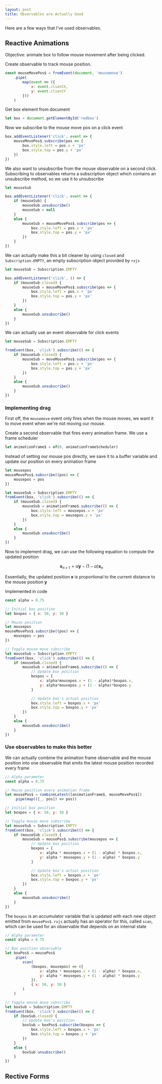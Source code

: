 ```yaml
---
layout: post
title: Observables are Actually Good
---
```


Here are a few ways that I've used observables.

## Reactive Animations

Objective: animate box to follow mouse movement after being clicked.

Create observable to track mouse position.

```js
const mouseMovePos$ = fromEvent(document, 'mousemove')
    .pipe(
        map(event => ({
            x: event.clientX,
            y: event.clientY
        }))
    )
```

Get box element from document

```js
let box = document.getElementById('redbox')
```

Now we subscribe to the mouse move pos on a click event

```js
box.addEventListener('click', event => {
    mouseMovePos$.subscribe(pos => {
        box.style.left = pos.x + 'px'
        box.style.top = pos.y + 'px'
    })
})
```

We also want to unsubscribe from the mouse observable on
a second click. Subscribing to observables returns a 
subscription object which contains an unsubscribe method,
so we use it to unsubscribe

```js
let mouseSub

box.addEventListener('click', event => {
    if (mouseSub) {
        mouseSub.unsubscribe()
        mouseSub = null
    }
    else {
        mouseSub = mouseMovePos$.subscribe(pos => {
            box.style.left = pos.x + 'px'
            box.style.top = pos.y + 'px'
        })
    }
})
```

We can actually make this a bit cleaner by using `closed` and 
`Subscription.EMPTY`, an empty subscription object provided by
`rxjs`

```js
let mouseSub = Subscription.EMPTY

box.addEventListener('click', () => {
    if (mouseSub.closed) {
        mouseSub = mouseMovePos$.subscribe(pos => {
            box.style.left = pos.x + 'px'
            box.style.top = pos.y + 'px'
        })
    }
    else {
        mouseSub.unsubscribe()
    }
})
```

We can actually use an event observable for click events

```js
let mouseSub = Subscription.EMPTY

fromEvent(box, 'click').subscribe(() => {
    if (mouseSub.closed) {
        mouseSub = moveMousePos$.subscribe(pos => {
            box.style.left = pos.x + 'px'
            box.style.top = pos.y + 'px'
        })
    }
    else {
        mouseSub.unsubscribe()
    }
})
```

### Implementing drag

First off, the `mousemove` event only fires when the mouse moves,
we want it to move event when we're not moving our mouse.

Create a second observable that fires every animation frame. We
use a frame scheduler

```js
let animationFrame$ = of(0, animationFrameScheduler)
```

Instead of setting our mouse pos directly, we save it to a buffer
variable and update our position on every animation frame

```js
let mousepos
mouseMovePos$.subscribe((pos) => {
    mousepos = pos
})

let mouseSub = Subscription.EMPTY
fromEvent(box, 'click').subscribe(() => {
    if (mouseSub.closed) {
        mouseSub = animationFrame$.subscribe(() => {
            box.style.left = mousepos.x + 'px'
            box.style.top = mousepos.y + 'px'
        })
    }
    else {
        mouseSub.unsubscribe()
    }
})
```

Now to implement drag, we can use the following equation to 
compute the updated position

$$
\textbf{x}_{n+1} = \alpha \textbf{y} - (1 - \alpha) \textbf{x}_n
$$

Essentially, the updated position $\textbf{x}$ is proportional 
to the current distance to the mouse position $\textbf{y}$

Implemented in code

```js
const alpha = 0.75

// Initial box position
let boxpos = { x: 50, y: 50 }

// Mouse position
let mousepos
mouseMovePos$.subscribe((pos) => {
    mousepos = pos
})

// Toggle mouse move subscribe
let mouseSub = Subscription.EMPTY
fromEvent(box, 'click').subscribe(() => {
    if (mouseSub.closed) {
        mouseSub = animationFrame$.subscribe(() => {
            // Update box position
            boxpos = {
                x: alpha*mousepos.x + (1 - alpha)*boxpos.x,
                y: alpha*mousepos.y + (1 - alpha)*boxpos.y
            }

            // Update box's actual position
            box.style.left = boxpos.x + 'px'
            box.style.top = boxpos.y + 'px'
        })
    }
    else {
        mouseSub.unsubscribe()
    }
})
```

### Use observables to make this better

We can actually combine the animation frame observable and 
the mouse position into one observable that emits the latest
mouse position recorded every frame

```js
// Alpha parameter
const alpha = 0.75

// Mouse position every animation frame
let mousePos$ = combineLatest([animationFrame$, mouseMovePos$])
    .pipe(map(([_, pos]) => pos))

// Initial box position
let boxpos = { x: 50, y: 50 }

// Toggle mouse move subscribe
let mouseSub = Subscription.EMPTY
fromEvent(box, 'click').subscribe(() => {
    if (mouseSub.closed) {
        mouseSub = mousePos$.subscribe(mousepos => {
            // Update box position
            boxpos = {
                x: alpha * mousepos.x + (1 - alpha) * boxpos.x,
                y: alpha * mousepos.y + (1 - alpha) * boxpos.y
            }

            // Update box's actual position
            box.style.left = boxpos.x + 'px'
            box.style.top = boxpos.y + 'px'
        })
    }
    else {
        mouseSub.unsubscribe()
    }
})
```

The `boxpos` is an accumulator variable that is updated with each
new object emitted from `mousePos$`. `rxjs` actually has an operator
for this, called `scan`, which can be used for an observable that
depends on an internal state

```js
// Alpha parameter
const alpha = 0.75

// Box position observable
let boxPos$ = mousePos$
    .pipe(
        scan(
            (boxpos, mousepos) => ({
                x: alpha * mousepos.x + (1 - alpha) * boxpos.x,
                y: alpha * mousepos.y + (1 - alpha) * boxpos.y
            }), 
            { x: 50, y: 50 }
        )
    )

// Toggle mouse move subscribe
let boxSub = Subscription.EMPTY
fromEvent(box, 'click').subscribe(() => {
    if (boxSub.closed) {
        // Update box's position
        boxSub = boxPos$.subscribe(boxpos => {
            box.style.left = boxpos.x + 'px'
            box.style.top = boxpos.y + 'px'
        })
    }
    else {
        boxSub.unsubscribe()
    }
})
```

## Rective Forms